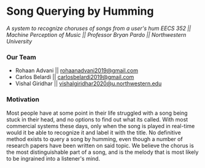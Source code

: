 # Song Querying by Humming
*A system to recognize choruses of songs from a user's hum*
*EECS 352 || Machine Perception of Music || Professor Bryan Pardo || Northwestern University*

### Our Team
- Rohaan Advani || rohaanadvani2019@gmail.com
- Carlos Belardi || carlosbelardi2019@gmail.com
- Vishal Giridhar || vishalgiridhar2020@u.northwestern.edu

### Motivation
Most people have at some point in their life struggled with a song being stuck in their head, and no options to find out what its called. With most commercial systems these days, only when the song is played in real-time would it be able to recognize it and label it with the title. No definitive method exists to query a song by humming, even though a number of research papers have been written on said topic. We believe the chorus is the most distinguishable part of a song, and is the melody that is most likely to be ingrained into a listener's mind.
